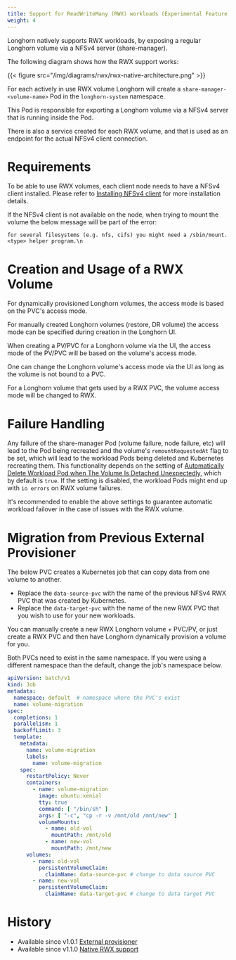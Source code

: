 ```yaml
---
title: Support for ReadWriteMany (RWX) workloads (Experimental Feature)
weight: 4
---
```


Longhorn natively supports RWX workloads, by exposing a regular Longhorn volume via a NFSv4 server (share-manager).

The following diagram shows how the RWX support works:

{{< figure src="/img/diagrams/rwx/rwx-native-architecture.png" >}}

For each actively in use RWX volume Longhorn will create a `share-manager-<volume-name>` Pod in the `longhorn-system` namespace.

This Pod is responsible for exporting a Longhorn volume via a NFSv4 server that is running inside the Pod.

There is also a service created for each RWX volume, and that is used as an endpoint for the actual NFSv4 client connection.

# Requirements

To be able to use RWX volumes, each client node needs to have a NFSv4 client installed. Please refer to [Installing NFSv4 client](../../deploy/install/#installing-nfsv4-client) for more installation details.

If the NFSv4 client is not available on the node, when trying to mount the volume the below message will be part of the error:
```
for several filesystems (e.g. nfs, cifs) you might need a /sbin/mount.<type> helper program.\n
```

# Creation and Usage of a RWX Volume

For dynamically provisioned Longhorn volumes, the access mode is based on the PVC's access mode.

For manually created Longhorn volumes (restore, DR volume) the access mode can be specified during creation in the Longhorn UI.

When creating a PV/PVC for a Longhorn volume via the UI, the access mode of the PV/PVC will be based on the volume's access mode.

One can change the Longhorn volume's access mode via the UI as long as the volume is not bound to a PVC.

For a Longhorn volume that gets used by a RWX PVC, the volume access mode will be changed to RWX.

# Failure Handling

Any failure of the share-manager Pod (volume failure, node failure, etc) will lead to the Pod being recreated and the volume's `remountRequestedAt` flag to be set, which will lead to the workload Pods being deleted and Kubernetes
recreating them. This functionality depends on the setting of [Automatically Delete Workload Pod when The Volume Is Detached Unexpectedly,](../../references/settings#automatically-delete-workload-pod-when-the-volume-is-detached-unexpectedly)
which by default is `true`. If the setting is disabled, the workload Pods might end up with `io errors` on RWX volume failures.

It's recommended to enable the above settings to guarantee automatic workload failover in the case of issues with the RWX volume.

# Migration from Previous External Provisioner

The below PVC creates a Kubernetes job that can copy data from one volume to another.

- Replace the `data-source-pvc` with the name of the previous NFSv4 RWX PVC that was created by Kubernetes.
- Replace the `data-target-pvc` with the name of the new RWX PVC that you wish to use for your new workloads.

You can manually create a new RWX Longhorn volume + PVC/PV, or just create a RWX PVC and then have Longhorn dynamically provision a volume for you.

Both PVCs need to exist in the same namespace. If you were using a different namespace than the default, change the job's namespace below.

```yaml
apiVersion: batch/v1
kind: Job
metadata:
  namespace: default  # namespace where the PVC's exist
  name: volume-migration
spec:
  completions: 1
  parallelism: 1
  backoffLimit: 3
  template:
    metadata:
      name: volume-migration
      labels:
        name: volume-migration
    spec:
      restartPolicy: Never
      containers:
        - name: volume-migration
          image: ubuntu:xenial
          tty: true
          command: [ "/bin/sh" ]
          args: [ "-c", "cp -r -v /mnt/old /mnt/new" ]
          volumeMounts:
            - name: old-vol
              mountPath: /mnt/old
            - name: new-vol
              mountPath: /mnt/new
      volumes:
        - name: old-vol
          persistentVolumeClaim:
            claimName: data-source-pvc # change to data source PVC
        - name: new-vol
          persistentVolumeClaim:
            claimName: data-target-pvc # change to data target PVC
```


# History
* Available since v1.0.1 [External provisioner](https://github.com/Longhorn/Longhorn/issues/1183)
* Available since v1.1.0 [Native RWX support](https://github.com/Longhorn/Longhorn/issues/1470)
